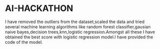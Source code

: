 # AI-HACKATHON
I have removed the outliers from the dataset,scaled the data and tried several machine learning algorithms like random forest classifier,gausian naive bayes,decision trees,knn,logistic regression.Amongst all these I have obtained the best score with logistic regression model.I have provided the code of the model.
